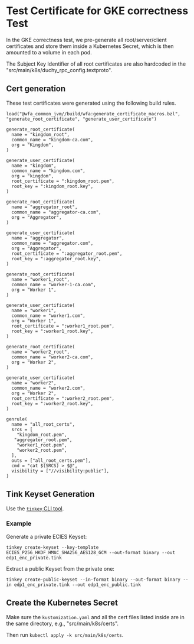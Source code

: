# Test Certificate for GKE correctness Test

In the GKE correctness test, we pre-generate all root/server/client certificates
and store them inside a Kubernetes Secret, which is then amounted to a volume in
each pod.

The Subject Key Identifier of all root certificates are also hardcoded in the
"src/main/k8s/duchy_rpc_config.textproto".

## Cert generation

These test certificates were generated using the following build rules.

```
load("@wfa_common_jvm//build/wfa:generate_certificate_macros.bzl", "generate_root_certificate", "generate_user_certificate")

generate_root_certificate(
  name = "kingdom_root",
  common_name = "kingdom-ca.com",
  org = "Kingdom",
)

generate_user_certificate(
  name = "kingdom",
  common_name = "kingdom.com",
  org = "kingdom",
  root_certificate = ":kingdom_root.pem",
  root_key = ":kingdom_root.key",
)

generate_root_certificate(
  name = "aggregator_root",
  common_name = "aggregator-ca.com",
  org = "Aggregator",
)

generate_user_certificate(
  name = "aggregator",
  common_name = "aggregator.com",
  org = "Aggregator",
  root_certificate = ":aggregator_root.pem",
  root_key = ":aggregator_root.key",
)

generate_root_certificate(
  name = "worker1_root",
  common_name = "worker-1-ca.com",
  org = "Worker 1",
)

generate_user_certificate(
  name = "worker1",
  common_name = "worker1.com",
  org = "Worker 1",
  root_certificate = ":worker1_root.pem",
  root_key = ":worker1_root.key",
)

generate_root_certificate(
  name = "worker2_root",
  common_name = "worker2-ca.com",
  org = "Worker 2",
)

generate_user_certificate(
  name = "worker2",
  common_name = "worker2.com",
  org = "Worker 2",
  root_certificate = ":worker2_root.pem",
  root_key = ":worker2_root.key",
)

genrule(
  name = "all_root_certs",
  srcs = [
    "kingdom_root.pem",
   "aggregator_root.pem",
    "worker1_root.pem",
    "worker2_root.pem",
  ],
  outs = ["all_root_certs.pem"],
  cmd = "cat $(SRCS) > $@",
  visibility = ["//visibility:public"],
)
```

## Tink Keyset Generation

Use the
[`tinkey` CLI tool](https://github.com/google/tink/blob/master/docs/TINKEY.md).

### Example

Generate a private ECIES Keyset:

```shell
tinkey create-keyset --key-template ECIES_P256_HKDF_HMAC_SHA256_AES128_GCM --out-format binary --out edp1_enc_private.tink
```

Extract a public Keyset from the private one:

```shell
tinkey create-public-keyset --in-format binary --out-format binary --in edp1_enc_private.tink --out edp1_enc_public.tink
```

## Create the Kubernetes Secret

Make sure the `kustomization.yaml` and all the cert files listed inside are in
the same directory, e.g., "src/main/k8s/certs".

Then run `kubectl apply -k src/main/k8s/certs`.
